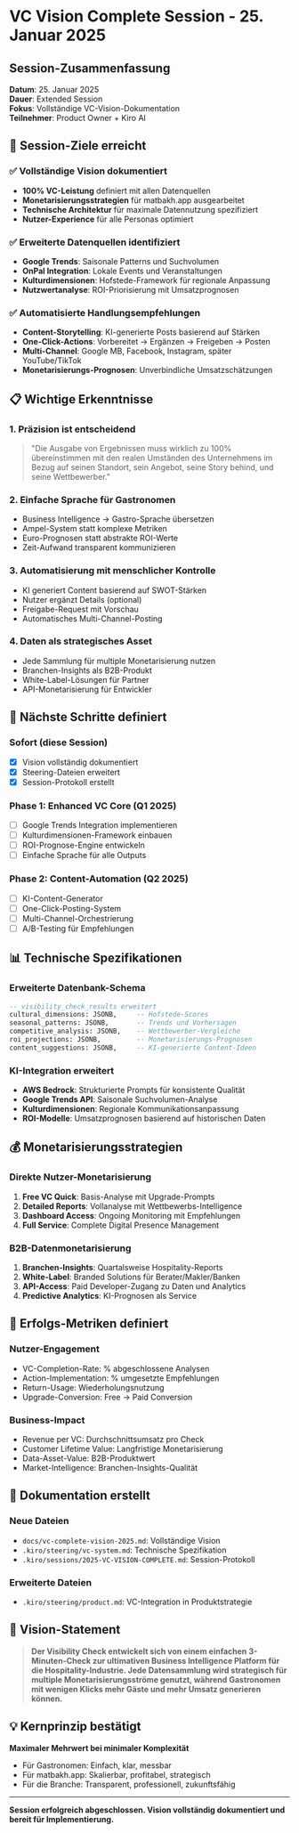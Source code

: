 # VC Vision Complete Session - 25. Januar 2025

## Session-Zusammenfassung

**Datum**: 25. Januar 2025  
**Dauer**: Extended Session  
**Fokus**: Vollständige VC-Vision-Dokumentation  
**Teilnehmer**: Product Owner + Kiro AI

## 🎯 Session-Ziele erreicht

### ✅ Vollständige Vision dokumentiert
- **100% VC-Leistung** definiert mit allen Datenquellen
- **Monetarisierungsstrategien** für matbakh.app ausgearbeitet
- **Technische Architektur** für maximale Datennutzung spezifiziert
- **Nutzer-Experience** für alle Personas optimiert

### ✅ Erweiterte Datenquellen identifiziert
- **Google Trends**: Saisonale Patterns und Suchvolumen
- **OnPal Integration**: Lokale Events und Veranstaltungen
- **Kulturdimensionen**: Hofstede-Framework für regionale Anpassung
- **Nutzwertanalyse**: ROI-Priorisierung mit Umsatzprognosen

### ✅ Automatisierte Handlungsempfehlungen
- **Content-Storytelling**: KI-generierte Posts basierend auf Stärken
- **One-Click-Actions**: Vorbereitet → Ergänzen → Freigeben → Posten
- **Multi-Channel**: Google MB, Facebook, Instagram, später YouTube/TikTok
- **Monetarisierungs-Prognosen**: Unverbindliche Umsatzschätzungen

## 📋 Wichtige Erkenntnisse

### 1. Präzision ist entscheidend
> "Die Ausgabe von Ergebnissen muss wirklich zu 100% übereinstimmen mit den realen Umständen des Unternehmens im Bezug auf seinen Standort, sein Angebot, seine Story behind, und seine Wettbewerber."

### 2. Einfache Sprache für Gastronomen
- Business Intelligence → Gastro-Sprache übersetzen
- Ampel-System statt komplexe Metriken
- Euro-Prognosen statt abstrakte ROI-Werte
- Zeit-Aufwand transparent kommunizieren

### 3. Automatisierung mit menschlicher Kontrolle
- KI generiert Content basierend auf SWOT-Stärken
- Nutzer ergänzt Details (optional)
- Freigabe-Request mit Vorschau
- Automatisches Multi-Channel-Posting

### 4. Daten als strategisches Asset
- Jede Sammlung für multiple Monetarisierung nutzen
- Branchen-Insights als B2B-Produkt
- White-Label-Lösungen für Partner
- API-Monetarisierung für Entwickler

## 🔄 Nächste Schritte definiert

### Sofort (diese Session)
- [x] Vision vollständig dokumentiert
- [x] Steering-Dateien erweitert
- [x] Session-Protokoll erstellt

### Phase 1: Enhanced VC Core (Q1 2025)
- [ ] Google Trends Integration implementieren
- [ ] Kulturdimensionen-Framework einbauen
- [ ] ROI-Prognose-Engine entwickeln
- [ ] Einfache Sprache für alle Outputs

### Phase 2: Content-Automation (Q2 2025)
- [ ] KI-Content-Generator
- [ ] One-Click-Posting-System
- [ ] Multi-Channel-Orchestrierung
- [ ] A/B-Testing für Empfehlungen

## 📊 Technische Spezifikationen

### Erweiterte Datenbank-Schema
```sql
-- visibility_check_results erweitert
cultural_dimensions: JSONB,     -- Hofstede-Scores
seasonal_patterns: JSONB,       -- Trends und Vorhersagen
competitive_analysis: JSONB,    -- Wettbewerber-Vergleiche
roi_projections: JSONB,         -- Monetarisierungs-Prognosen
content_suggestions: JSONB,     -- KI-generierte Content-Ideen
```

### KI-Integration erweitert
- **AWS Bedrock**: Strukturierte Prompts für konsistente Qualität
- **Google Trends API**: Saisonale Suchvolumen-Analyse
- **Kulturdimensionen**: Regionale Kommunikationsanpassung
- **ROI-Modelle**: Umsatzprognosen basierend auf historischen Daten

## 💰 Monetarisierungsstrategien

### Direkte Nutzer-Monetarisierung
1. **Free VC Quick**: Basis-Analyse mit Upgrade-Prompts
2. **Detailed Reports**: Vollanalyse mit Wettbewerbs-Intelligence
3. **Dashboard Access**: Ongoing Monitoring mit Empfehlungen
4. **Full Service**: Complete Digital Presence Management

### B2B-Datenmonetarisierung
1. **Branchen-Insights**: Quartalsweise Hospitality-Reports
2. **White-Label**: Branded Solutions für Berater/Makler/Banken
3. **API-Access**: Paid Developer-Zugang zu Daten und Analytics
4. **Predictive Analytics**: KI-Prognosen als Service

## 🎯 Erfolgs-Metriken definiert

### Nutzer-Engagement
- VC-Completion-Rate: % abgeschlossene Analysen
- Action-Implementation: % umgesetzte Empfehlungen
- Return-Usage: Wiederholungsnutzung
- Upgrade-Conversion: Free → Paid Conversion

### Business-Impact
- Revenue per VC: Durchschnittsumsatz pro Check
- Customer Lifetime Value: Langfristige Monetarisierung
- Data-Asset-Value: B2B-Produktwert
- Market-Intelligence: Branchen-Insights-Qualität

## 📝 Dokumentation erstellt

### Neue Dateien
- `docs/vc-complete-vision-2025.md`: Vollständige Vision
- `.kiro/steering/vc-system.md`: Technische Spezifikation
- `.kiro/sessions/2025-VC-VISION-COMPLETE.md`: Session-Protokoll

### Erweiterte Dateien
- `.kiro/steering/product.md`: VC-Integration in Produktstrategie

## 🚀 Vision-Statement

> **Der Visibility Check entwickelt sich von einem einfachen 3-Minuten-Check zur ultimativen Business Intelligence Platform für die Hospitality-Industrie. Jede Datensammlung wird strategisch für multiple Monetarisierungsströme genutzt, während Gastronomen mit wenigen Klicks mehr Gäste und mehr Umsatz generieren können.**

## 💡 Kernprinzip bestätigt

**Maximaler Mehrwert bei minimaler Komplexität**
- Für Gastronomen: Einfach, klar, messbar
- Für matbakh.app: Skalierbar, profitabel, strategisch
- Für die Branche: Transparent, professionell, zukunftsfähig

---

**Session erfolgreich abgeschlossen. Vision vollständig dokumentiert und bereit für Implementierung.**